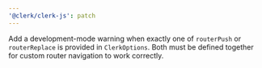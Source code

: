 ```yaml
---
'@clerk/clerk-js': patch
---
```


Add a development-mode warning when exactly one of `routerPush` or `routerReplace` is provided in `ClerkOptions`. Both must be defined together for custom router navigation to work correctly.